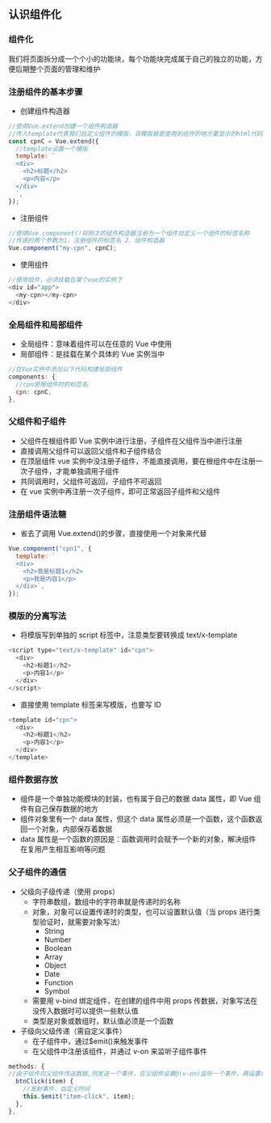 ## 认识组件化

### 组件化

我们将页面拆分成一个个小的功能块，每个功能块完成属于自己的独立的功能，方便后期整个页面的管理和维护

### 注册组件的基本步骤

- 创建组件构造器

```js
//使用Vue.extend创建一个组件构造器
//传入template代表我们自定义组件的模版，该模版就是使用到组件的地方要显示的html代码
const cpnC = Vue.extend({
  //template设置一个模版
  template: ` 
  <div>
    <h2>标题</h2> 
    <p>内容</p> 
  </div>
  `,
});
```

- 注册组件

```js
//使用Vue.component()将刚才的组件构造器注册为一个组件自定义一个组件的标签名称
//传递的两个参数为1、注册组件的标签名 2、组件构造器
Vue.component("my-cpn", cpnC);
```

- 使用组件

```js
//使用组件，必须挂载在某个vue的实例下
<div id="app">
  <my-cpn></my-cpn>
</div>
```

### 全局组件和局部组件

- 全局组件：意味着组件可以在任意的 Vue 中使用
- 局部组件：是挂载在某个具体的 Vue 实例当中

```js
//在Vue实例中添加以下代码构建局部组件
components: {
  //cpn使用组件时的标签名
  cpn: cpnC,
},
```

### 父组件和子组件

- 父组件在根组件即 Vue 实例中进行注册，子组件在父组件当中进行注册
- 直接调用父组件可以返回父组件和子组件结合
- 在顶层组件 vue 实例中没注册子组件，不能直接调用，要在根组件中在注册一次子组件，才能单独调用子组件
- 共同调用时，父组件可返回，子组件不可返回
- 在 vue 实例中再注册一次子组件，即可正常返回子组件和父组件

### 注册组件语法糖

- 省去了调用 Vue.extend()的步骤，直接使用一个对象来代替

```js
Vue.component("cpn1", {
  template: `
  <div>
    <h2>我是标题1</h2>
    <p>我是内容1</p>
  </div>`,
});
```

### 模版的分离写法

- 将模版写到单独的 script 标签中，注意类型要转换成 text/x-template

```js
<script type="text/x-template" id="cpn">
  <div>
    <h2>标题1</h2>
    <p>内容1</p>
  </div>
</script>
```

- 直接使用 template 标签来写模版，也要写 ID

```js
<template id="cpn">
  <div>
    <h2>标题1</h2>
    <p>内容1</p>
  </div>
</template>
```

### 组件数据存放

- 组件是一个单独功能模块的封装，也有属于自己的数据 data 属性，即 Vue 组件有自己保存数据的地方
- 组件对象里有一个 data 属性，但这个 data 属性必须是一个函数，这个函数返回一个对象，内部保存着数据
- data 属性是一个函数的原因是：函数调用时会赋予一个新的对象，解决组件在复用产生相互影响等问题

### 父子组件的通信

- 父级向子级传递（使用 props）
  - 字符串数组，数组中的字符串就是传递时的名称
  - 对象，对象可以设置传递时的类型，也可以设置默认值（当 props 进行类型验证时，就需要对象写法）
    - String
    - Number
    - Boolean
    - Array
    - Object
    - Date
    - Function
    - Symbol
  - 需要用 v-bind 绑定组件，在创建的组件中用 props 传数据，对象写法在没传入数据时可以提供一些默认值
  - 类型是对象或数组时，默认值必须是一个函数
- 子级向父级传递（需自定义事件）
  - 在子组件中，通过$emit()来触发事件
  - 在父组件中注册该组件，并通过 v-on 来监听子组件事件

```js
methods: {
//由子组件向父组件传送数据,则发送一个事件，在父组件设置@(v-on)监听一个事件，再设置相关的一个父组件方法
  btnClick(item) {
    //发射事件，自定义时间
    this.$emit("item-click", item);
  },
},
```
